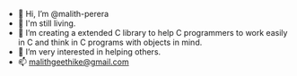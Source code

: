- 👋 Hi, I’m @malith-perera
- 👀 I'm still living.
- 🌱 I’m creating a extended C library to help C programmers to work easily in C and think in C programs with objects in mind.
- 💞️ I’m very interested in helping others.
- 📫 malithgeethike@gmail.com

<!---
malith-perera/malith-perera is a ✨ special ✨ repository because its `README.md` (this file) appears on your GitHub profile.
You can click the Preview link to take a look at your changes.
--->
